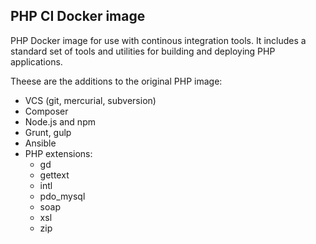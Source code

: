 ## PHP CI Docker image

PHP Docker image for use with continous integration tools. It includes a standard set of tools and utilities for building
and deploying PHP applications.

Theese are the additions to the original PHP image:

* VCS (git, mercurial, subversion)
* Composer
* Node.js and npm
* Grunt, gulp
* Ansible
* PHP extensions:
  * gd
  * gettext
  * intl
  * pdo_mysql
  * soap
  * xsl
  * zip
